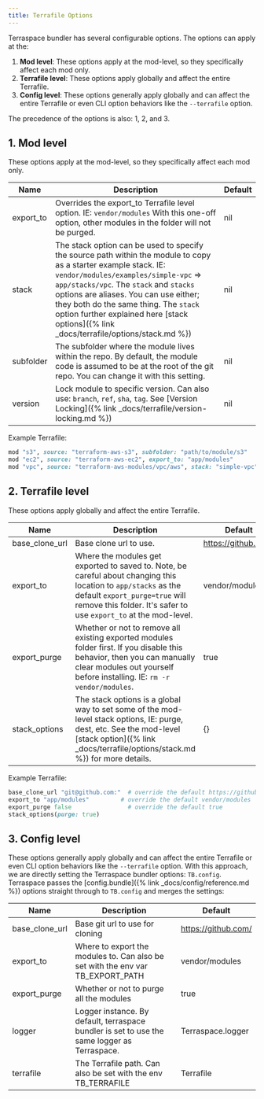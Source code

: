 ```yaml
---
title: Terrafile Options
---
```


Terraspace bundler has several configurable options. The options can apply at the:

1. **Mod level**: These options apply at the mod-level, so they specifically affect each mod only.
2. **Terrafile level**: These options apply globally and affect the entire Terrafile.
3. **Config level**: These options generally apply globally and can affect the entire Terrafile or even CLI option behaviors like the `--terrafile` option.

The precedence of the options is also: 1, 2, and 3.

## 1. Mod level

These options apply at the mod-level, so they specifically affect each mod only.

Name | Description | Default
--- |  --- | ---
export_to | Overrides the export_to Terrafile level option. IE: `vendor/modules` With this one-off option, other modules in the folder will not be purged. | nil
stack | The stack option can be used to specify the source path within the module to copy as a starter example stack. IE: `vendor/modules/examples/simple-vpc` => `app/stacks/vpc`. The `stack` and `stacks` options are aliases. You can use either; they both do the same thing. The `stack` option further explained here [stack options]({% link _docs/terrafile/options/stack.md %}) | nil
subfolder | The subfolder where the module lives within the repo. By default, the module code is assumed to be at the root of the git repo. You can change it with this setting. | nil
version | Lock module to specific version. Can also use: `branch`, `ref`, `sha`, `tag`. See [Version Locking]({% link _docs/terrafile/version-locking.md %}) | nil

Example Terrafile:

```ruby
mod "s3", source: "terraform-aws-s3", subfolder: "path/to/module/s3"
mod "ec2", source: "terraform-aws-ec2", export_to: "app/modules"
mod "vpc", source: "terraform-aws-modules/vpc/aws", stack: "simple-vpc" # notice examples/ prefix is optional
```

## 2. Terrafile level

These options apply globally and affect the entire Terrafile.

Name | Description | Default
--- |  --- | ---
base_clone_url | Base clone url to use. | https://github.com/
export_to |  Where the modules get exported to saved to. Note, be careful about changing this location to `app/stacks` as the default `export_purge=true` will remove this folder. It's safer to use `export_to` at the mod-level.  | vendor/modules
export_purge | Whether or not to remove all existing exported modules folder first. If you disable this behavior, then you can manually clear modules out yourself before installing. IE: `rm -r vendor/modules`. | true
stack_options | The stack options is a global way to set some of the mod-level stack options, IE: purge, dest, etc. See the mod-level [stack option]({% link _docs/terrafile/options/stack.md %}) for more details. | {}

Example Terrafile:

```ruby
base_clone_url "git@github.com:"  # override the default https://github.com/
export_to "app/modules"         # override the default vendor/modules
export_purge false                # override the default true
stack_options(purge: true)
```

## 3. Config level

These options generally apply globally and can affect the entire Terrafile or even CLI option behaviors like the `--terrafile` option. With this approach, we are directly setting the Terraspace bundler options: `TB.config`. Terraspace passes the [config.bundle]({% link _docs/config/reference.md %}) options straight through to `TB.config` and merges the settings:

Name | Description | Default
--- | --- | ---
base_clone_url | Base git url to use for cloning | https://github.com/
export_to | Where to export the modules to. Can also be set with the env var TB_EXPORT_PATH | vendor/modules
export_purge | Whether or not to purge all the modules | true
logger | Logger instance. By default, terraspace bundler is set to use the same logger as Terraspace. | Terraspace.logger
terrafile | The Terrafile path. Can also be set with the env TB_TERRAFILE | Terrafile
